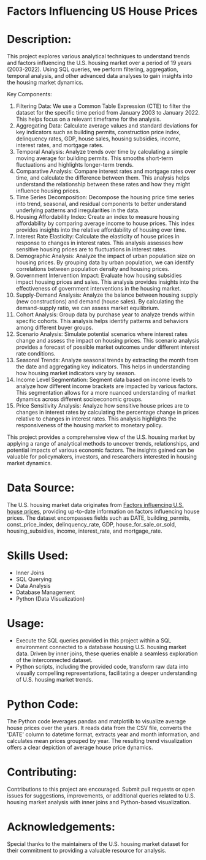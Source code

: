 # Factors Influencing US House Prices

# Description:
This project explores various analytical techniques to understand trends and factors influencing the U.S. housing market over a period of 19 years (2003-2022). Using SQL queries, we perform filtering, aggregation, temporal analysis, and other advanced data analyses to gain insights into the housing market dynamics.

Key Components:
1. Filtering Data: We use a Common Table Expression (CTE) to filter the dataset for the specific time period from January 2003 to January 2022. This helps focus on a relevant timeframe for the analysis.
2. Aggregating Data: Calculate average values and standard deviations for key indicators such as building permits, construction price index, delinquency rates, GDP, house sales, housing subsidies, income, interest rates, and mortgage rates.
3. Temporal Analysis: Analyze trends over time by calculating a simple moving average for building permits. This smooths short-term fluctuations and highlights longer-term trends.
4. Comparative Analysis: Compare interest rates and mortgage rates over time, and calculate the difference between them. This analysis helps understand the relationship between these rates and how they might influence housing prices.
5. Time Series Decomposition: Decompose the housing price time series into trend, seasonal, and residual components to better understand underlying patterns and irregularities in the data.
6. Housing Affordability Index: Create an index to measure housing affordability by comparing average income to house prices. This index provides insights into the relative affordability of housing over time.
7. Interest Rate Elasticity: Calculate the elasticity of house prices in response to changes in interest rates. This analysis assesses how sensitive housing prices are to fluctuations in interest rates.
8. Demographic Analysis: Analyze the impact of urban population size on housing prices. By grouping data by urban population, we can identify correlations between population density and housing prices.
9. Government Intervention Impact: Evaluate how housing subsidies impact housing prices and sales. This analysis provides insights into the effectiveness of government interventions in the housing market.
10. Supply-Demand Analysis: Analyze the balance between housing supply (new constructions) and demand (house sales). By calculating the demand-supply ratio, we can assess market equilibrium.
11. Cohort Analysis: Group data by purchase year to analyze trends within specific cohorts. This analysis helps identify patterns and behaviors among different buyer groups.
12. Scenario Analysis: Simulate potential scenarios where interest rates change and assess the impact on housing prices. This scenario analysis provides a forecast of possible market outcomes under different interest rate conditions.
13. Seasonal Trends: Analyze seasonal trends by extracting the month from the date and aggregating key indicators. This helps in understanding how housing market indicators vary by season.
14. Income Level Segmentation: Segment data based on income levels to analyze how different income brackets are impacted by various factors. This segmentation allows for a more nuanced understanding of market dynamics across different socioeconomic groups.
15. Price Sensitivity Analysis: Analyze how sensitive house prices are to changes in interest rates by calculating the percentage change in prices relative to changes in interest rates. This analysis highlights the responsiveness of the housing market to monetary policy.

This project provides a comprehensive view of the U.S. housing market by applying a range of analytical methods to uncover trends, relationships, and potential impacts of various economic factors. The insights gained can be valuable for policymakers, investors, and researchers interested in housing market dynamics.

# Data Source:
The U.S. housing market data originates from [Factors influencing U.S. house prices](https://www.kaggle.com/datasets/jyotsnagurjar/factors-influencing-us-house-prices), providing up-to-date information on factors influencing house prices. The dataset encompasses fields such as DATE, building_permits, const_price_index, delinquency_rate, GDP, house_for_sale_or_sold, housing_subsidies, income, interest_rate, and mortgage_rate.

# Skills Used:
- Inner Joins
- SQL Querying
- Data Analysis
- Database Management
- Python (Data Visualization)

# Usage:
- Execute the SQL queries provided in this project within a SQL environment connected to a database housing U.S. housing market data. Driven by inner joins, these queries enable a seamless exploration of the interconnected dataset. 
- Python scripts, including the provided code, transform raw data into visually compelling representations, facilitating a deeper understanding of U.S. housing market trends.

# Python Code:
The Python code leverages pandas and matplotlib to visualize average house prices over the years. It reads data from the CSV file, converts the 'DATE' column to datetime format, extracts year and month information, and calculates mean prices grouped by year. The resulting trend visualization offers a clear depiction of average house price dynamics.


# Contributing:
Contributions to this project are encouraged. Submit pull requests or open issues for suggestions, improvements, or additional queries related to U.S. housing market analysis with inner joins and Python-based visualization.

# Acknowledgements:
Special thanks to the maintainers of the U.S. housing market dataset for their commitment to providing a valuable resource for analysis.

